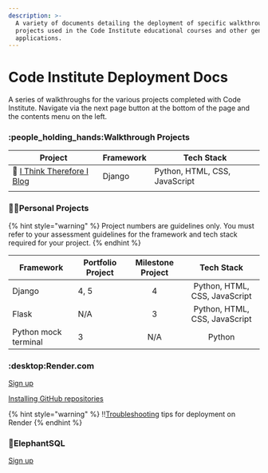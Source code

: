 ```yaml
---
description: >-
  A variety of documents detailing the deployment of specific walkthrough
  projects used in the Code Institute educational courses and other general web
  applications.
---
```


# Code Institute Deployment Docs

A series of walkthroughs for the various projects completed with Code Institute. Navigate via the next page button at the bottom of the page and the contents menu on the left.

### :people\_holding\_hands:Walkthrough Projects

| Project                                               | Framework | Tech Stack                    |
| ----------------------------------------------------- | --------- | ----------------------------- |
| :pencil: [I Think Therefore I Blog](broken-reference) | Django    | Python, HTML, CSS, JavaScript |
|                                                       |           |                               |

### :student:Personal Projects

{% hint style="warning" %}
Project numbers are guidelines only. You must refer to your assessment guidelines for the framework and tech stack required for your project.
{% endhint %}

| Framework            | Portfolio Project | Milestone Project |           Tech Stack          |
| -------------------- | ----------------- | :---------------: | :---------------------------: |
| Django               | 4, 5              |         4         | Python, HTML, CSS, JavaScript |
| Flask                | N/A               |         3         | Python, HTML, CSS, JavaScript |
| Python mock terminal | 3                 |        N/A        |             Python            |

### :desktop:Render.com

[Sign up](render.com/sign-up.md)

[Installing GitHub repositories](render.com/installing-your-github-repositories.md)

{% hint style="warning" %}
:bangbang:[Troubleshooting](render.com/troubleshooting.md) tips for deployment on Render
{% endhint %}

### :elephant:ElephantSQL

[Sign up](elephantsql.com/sign-up.md)
